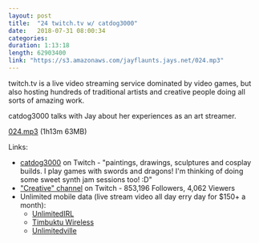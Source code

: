 ```yaml
---
layout: post
title:  "24 twitch.tv w/ catdog3000"
date:   2018-07-31 08:00:34
categories: 
duration: 1:13:18
length: 62903400
link: "https://s3.amazonaws.com/jayflaunts.jays.net/024.mp3"
---
```


twitch.tv is a live video streaming service dominated by video games,
but also hosting hundreds of traditional artists and creative people
doing all sorts of amazing work. 

catdog3000 talks with Jay about her experiences as an art streamer.

<a href="{{site.storage_url}}/024.mp3" target="_blank">024.mp3</a> (1h13m 63MB) 

Links:
* <a href="http://twitch.tv/catdog3000">catdog3000</a> on Twitch - "paintings, drawings, sculptures and cosplay builds. I play games with swords and dragons! I'm thinking of doing some sweet synth jam sessions too! :D"
* <a href="https://www.twitch.tv/directory/game/Creative">"Creative" channel</a> on Twitch - 853,196 Followers, 4,062 Viewers
* Unlimited mobile data (live stream video all day erry day for $150+ a month):
  * <a href="https://www.unlimitedirl.com/">UnlimitedIRL</a>
  * <a href="http://timbuktuwireless.com/">Timbuktu Wireless</a> 
  * <a href="https://unlimitedville.com/">Unlimitedville</a>


